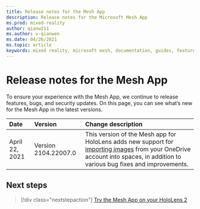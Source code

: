 ```yaml
---
title: Release notes for the Mesh App
description: Release notes for the Microsoft Mesh App
ms.prod: mixed-reality
author: qianw211
ms.author: v-qianwen
ms.date: 04/26/2021
ms.topic: article
keywords: mixed reality, microsoft mesh, documentation, guides, features, holograms, spaces
---
```


# Release notes for the Mesh App

To ensure your experience with the Mesh App, we continue to release features, bugs, and security updates.  On this page, you can see what’s new for the Mesh App in the latest versions.

| Date          | Version           | Change description  |
| :------------ |:-------------| :----------- |
| April 22, 2021  | Version 2104.22007.0 | This version of the Mesh app for HoloLens adds new support for [importing images](https://docs.microsoft.com/mesh/mesh-app/use-mesh#import-content) from your OneDrive account into spaces, in addition to various bug fixes and improvements. |

## Next steps

   > [!div class="nextstepaction"]
   > [Try the Mesh App on your HoloLens 2](index.md)
